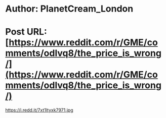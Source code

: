 # Author: PlanetCream_London
# Post URL: [https://www.reddit.com/r/GME/comments/odlvq8/the_price_is_wrong/](https://www.reddit.com/r/GME/comments/odlvq8/the_price_is_wrong/)


https://i.redd.it/7xt1ltyxk7971.jpg